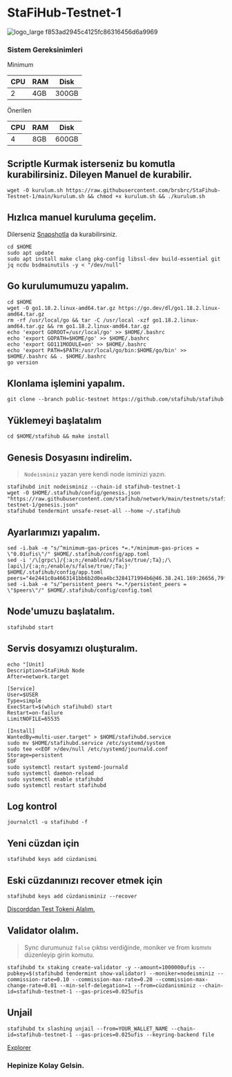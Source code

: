 
# StaFiHub-Testnet-1

![logo_large f853ad2945c4125fc86316456d6a9969](https://user-images.githubusercontent.com/107190154/184559352-d5a95e26-e3fc-425a-bed0-c437aa6bdaa1.svg)

### Sistem Gereksinimleri

Minimum

|CPU | RAM  | Disk  | 
|----|------|----------|
|   2| 4GB  | 300GB    |

Önerilen

|CPU | RAM  | Disk  | 
|----|------|----------|
|   4| 8GB  | 600GB    |

## Scriptle Kurmak isterseniz bu komutla kurabilirsiniz. Dileyen Manuel de kurabilir.

```
wget -O kurulum.sh https://raw.githubusercontent.com/brsbrc/StaFihub-Testnet-1/main/kurulum.sh && chmod +x kurulum.sh && ./kurulum.sh
```

## Hızlıca manuel kuruluma geçelim.

Dilerseniz [Snapshotla](https://github.com/brsbrc/StaFihub-Testnet-1/blob/main/snapshot.md) da kurabilirsiniz.

```
cd $HOME
sudo apt update
sudo apt install make clang pkg-config libssl-dev build-essential git jq ncdu bsdmainutils -y < "/dev/null"
```

## Go kurulumumuzu yapalım.

```
cd $HOME
wget -O go1.18.2.linux-amd64.tar.gz https://go.dev/dl/go1.18.2.linux-amd64.tar.gz
rm -rf /usr/local/go && tar -C /usr/local -xzf go1.18.2.linux-amd64.tar.gz && rm go1.18.2.linux-amd64.tar.gz
echo 'export GOROOT=/usr/local/go' >> $HOME/.bashrc
echo 'export GOPATH=$HOME/go' >> $HOME/.bashrc
echo 'export GO111MODULE=on' >> $HOME/.bashrc
echo 'export PATH=$PATH:/usr/local/go/bin:$HOME/go/bin' >> $HOME/.bashrc && . $HOME/.bashrc
go version
```

## Klonlama işlemini yapalım.

```
git clone --branch public-testnet https://github.com/stafihub/stafihub
```

## Yüklemeyi başlatalım

```
cd $HOME/stafihub && make install
```

## Genesis Dosyasını indirelim.
> `Nodeisminiz` yazan yere kendi node isminizi yazın.

```
stafihubd init nodeisminiz --chain-id stafihub-testnet-1
wget -O $HOME/.stafihub/config/genesis.json "https://raw.githubusercontent.com/stafihub/network/main/testnets/stafihub-testnet-1/genesis.json"
stafihubd tendermint unsafe-reset-all --home ~/.stafihub
```

## Ayarlarımızı yapalım.

```
sed -i.bak -e "s/^minimum-gas-prices *=.*/minimum-gas-prices = \"0.01ufis\"/" $HOME/.stafihub/config/app.toml
sed -i '/\[grpc\]/{:a;n;/enabled/s/false/true/;Ta};/\[api\]/{:a;n;/enable/s/false/true/;Ta;}' $HOME/.stafihub/config/app.toml
peers="4e2441c0a4663141bb6b2d0ea4bc3284171994b6@46.38.241.169:26656,79ffbd983ab6d47c270444f517edd37049ae4937@23.88.114.52:26656"
sed -i.bak -e "s/^persistent_peers *=.*/persistent_peers = \"$peers\"/" $HOME/.stafihub/config/config.toml
```

## Node'umuzu başlatalım.

```
stafihubd start
```

## Servis dosyamızı oluşturalım.

```
echo "[Unit]
Description=StaFiHub Node
After=network.target

[Service]
User=$USER
Type=simple
ExecStart=$(which stafihubd) start
Restart=on-failure
LimitNOFILE=65535

[Install]
WantedBy=multi-user.target" > $HOME/stafihubd.service
sudo mv $HOME/stafihubd.service /etc/systemd/system
sudo tee <<EOF >/dev/null /etc/systemd/journald.conf
Storage=persistent
EOF
sudo systemctl restart systemd-journald
sudo systemctl daemon-reload
sudo systemctl enable stafihubd
sudo systemctl restart stafihubd
```

## Log kontrol

```
journalctl -u stafihubd -f
```

## Yeni cüzdan için 

```
stafihubd keys add cüzdanismi
```

## Eski cüzdanınızı recover etmek için

```
stafihubd keys add cüzdanisminiz --recover
```

[Discorddan Test Tokeni Alalım.](https://discord.gg/khmGWESe)

## Validator olalım.
> Sync durumunuz `false` çıktısı verdiğinde, moniker ve from kısmını düzenleyip girin komutu.
```
stafihubd tx staking create-validator -y --amount=1000000ufis --pubkey=$(stafihubd tendermint show-validator) --moniker=nodeisminiz --commission-rate=0.10 --commission-max-rate=0.20 --commission-max-change-rate=0.01 --min-self-delegation=1 --from=cüzdanisminiz --chain-id=stafihub-testnet-1 --gas-prices=0.025ufis
```

## Unjail

```
stafihubd tx slashing unjail --from=YOUR_WALLET_NAME --chain-id=stafihub-testnet-1 --gas-prices=0.025ufis --keyring-backend file
```

[Explorer](https://testnet-explorer.stafihub.io/)

### Hepinize Kolay Gelsin.
